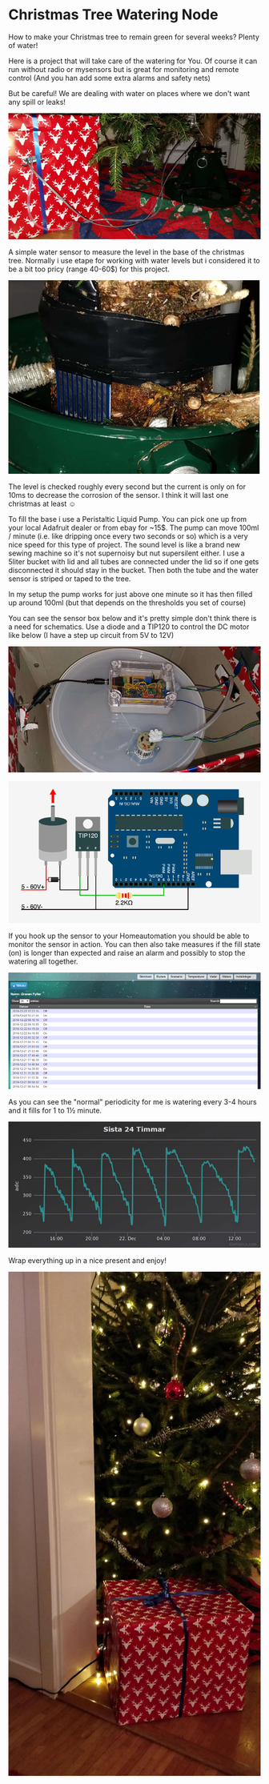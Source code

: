 # Christmas Tree Watering Node
How to make your Christmas tree to remain green for several weeks? Plenty of water!

Here is a project that will take care of the watering for You. Of course it can run without radio or mysensors but is great for monitoring and remote control (And you han add some extra alarms and safety nets)

But be careful! We are dealing with water on places where we don't want any spill or leaks!

![1](https://github.com/boanjo/boanjo.github.io/blob/master/christmas_tree_watering_1.jpg?raw=true "Pic 1")


A simple water sensor to measure the level in the base of the christmas tree. Normally i use etape for working with water levels but i considered it to be a bit too pricy (range 40-60$) for this project.

![2](https://github.com/boanjo/boanjo.github.io/blob/master/christmas_tree_watering_2.jpg?raw=true "Pic 2")

The level is checked roughly every second but the current is only on for 10ms to decrease the corrosion of the sensor. I think it will last one christmas at least ☺

To fill the base i use a Peristaltic Liquid Pump. You can pick one up from your local Adafruit dealer or from ebay for ~15$. The pump can move 100ml / minute (i.e. like dripping once every two seconds or so) which is a very nice speed for this type of project. The sound level is like a brand new sewing machine so it's not supernoisy but nut supersilent either. I use a 5liter bucket with lid and all tubes are connected under the lid so if one gets disconnected it should stay in the bucket. Then both the tube and the water sensor is striped or taped to the tree.

In my setup the pump works for just above one minute so it has then filled up around 100ml (but that depends on the thresholds you set of course)

You can see the sensor box below and it's pretty simple don't think there is a need for schematics. Use a diode and a TIP120 to control the DC motor like below (I have a step up circuit from 5V to 12V)

![3](https://github.com/boanjo/boanjo.github.io/blob/master/christmas_tree_watering_3.jpg?raw=true "Pic 3")

![5](https://github.com/boanjo/boanjo.github.io/blob/master/christmas_tree_watering_5.jpg?raw=true "Pic 5")

If you hook up the sensor to your Homeautomation you should be able to monitor the sensor in action. You can then also take measures if the fill state (on) is longer than expected and raise an alarm and possibly to stop the watering all together.

![6](https://github.com/boanjo/boanjo.github.io/blob/master/christmas_tree_watering_6.jpg?raw=true "Pic 6")

As you can see the "normal" periodicity for me is watering every 3-4 hours and it fills for 1 to 1½ minute.

![7](https://github.com/boanjo/boanjo.github.io/blob/master/christmas_tree_watering_7.jpg?raw=true "Pic 7")

Wrap everything up in a nice present and enjoy! 

![8](https://github.com/boanjo/boanjo.github.io/blob/master/christmas_tree_watering_8.jpg?raw=true "Pic 8")
